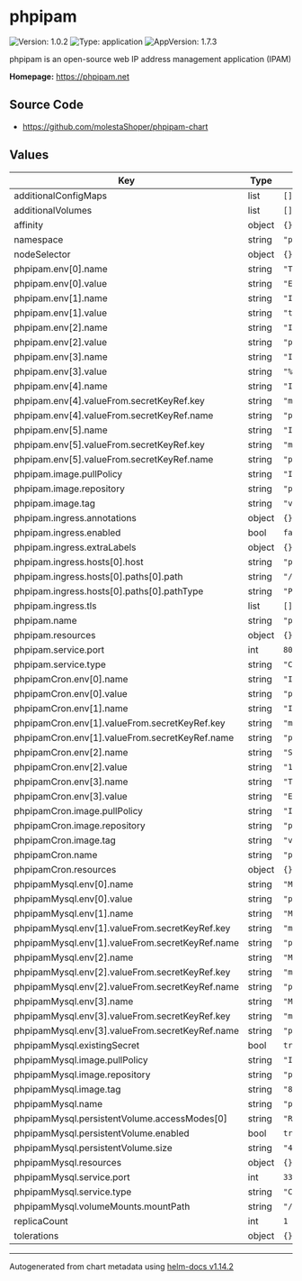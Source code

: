 # phpipam

![Version: 1.0.2](https://img.shields.io/badge/Version-1.0.2-informational?style=flat-square) ![Type: application](https://img.shields.io/badge/Type-application-informational?style=flat-square) ![AppVersion: 1.7.3](https://img.shields.io/badge/AppVersion-1.7.3-informational?style=flat-square)

phpipam is an open-source web IP address management application (IPAM)

**Homepage:** <https://phpipam.net>

## Source Code

* <https://github.com/molestaShoper/phpipam-chart>

## Values

| Key | Type | Default | Description |
|-----|------|---------|-------------|
| additionalConfigMaps | list | `[]` |  |
| additionalVolumes | list | `[]` |  |
| affinity | object | `{}` |  |
| namespace | string | `"phpipam"` |  |
| nodeSelector | object | `{}` |  |
| phpipam.env[0].name | string | `"TZ"` |  |
| phpipam.env[0].value | string | `"Europe/Warsaw"` |  |
| phpipam.env[1].name | string | `"IPAM_DISABLE_INSTALLER"` |  |
| phpipam.env[1].value | string | `"true"` |  |
| phpipam.env[2].name | string | `"IPAM_DATABASE_HOST"` |  |
| phpipam.env[2].value | string | `"phpipam-mysql"` |  |
| phpipam.env[3].name | string | `"IPAM_DATABASE_WEBHOST"` |  |
| phpipam.env[3].value | string | `"%"` |  |
| phpipam.env[4].name | string | `"IPAM_DATABASE_USER"` |  |
| phpipam.env[4].valueFrom.secretKeyRef.key | string | `"mysql-username"` |  |
| phpipam.env[4].valueFrom.secretKeyRef.name | string | `"phpipam-mysql-secret"` |  |
| phpipam.env[5].name | string | `"IPAM_DATABASE_PASS"` |  |
| phpipam.env[5].valueFrom.secretKeyRef.key | string | `"mysql-root-password"` |  |
| phpipam.env[5].valueFrom.secretKeyRef.name | string | `"phpipam-mysql-secret"` |  |
| phpipam.image.pullPolicy | string | `"IfNotPresent"` |  |
| phpipam.image.repository | string | `"phpipam/phpipam-www"` |  |
| phpipam.image.tag | string | `"v1.7.3"` |  |
| phpipam.ingress.annotations | object | `{}` |  |
| phpipam.ingress.enabled | bool | `false` |  |
| phpipam.ingress.extraLabels | object | `{}` |  |
| phpipam.ingress.hosts[0].host | string | `"phpipam.example.local"` |  |
| phpipam.ingress.hosts[0].paths[0].path | string | `"/"` |  |
| phpipam.ingress.hosts[0].paths[0].pathType | string | `"Prefix"` |  |
| phpipam.ingress.tls | list | `[]` |  |
| phpipam.name | string | `"phpipam-web"` |  |
| phpipam.resources | object | `{}` |  |
| phpipam.service.port | int | `80` |  |
| phpipam.service.type | string | `"ClusterIP"` |  |
| phpipamCron.env[0].name | string | `"IPAM_DATABASE_HOST"` |  |
| phpipamCron.env[0].value | string | `"phpipam-mysql"` |  |
| phpipamCron.env[1].name | string | `"IPAM_DATABASE_PASS"` |  |
| phpipamCron.env[1].valueFrom.secretKeyRef.key | string | `"mysql-root-password"` |  |
| phpipamCron.env[1].valueFrom.secretKeyRef.name | string | `"phpipam-mysql-secret"` |  |
| phpipamCron.env[2].name | string | `"SCAN_INTERVAL"` |  |
| phpipamCron.env[2].value | string | `"1h"` |  |
| phpipamCron.env[3].name | string | `"TZ"` |  |
| phpipamCron.env[3].value | string | `"Europe/Warsaw"` |  |
| phpipamCron.image.pullPolicy | string | `"IfNotPresent"` |  |
| phpipamCron.image.repository | string | `"phpipam/phpipam-cron"` |  |
| phpipamCron.image.tag | string | `"v1.7.3"` |  |
| phpipamCron.name | string | `"phpipam-cron"` |  |
| phpipamCron.resources | object | `{}` |  |
| phpipamMysql.env[0].name | string | `"MYSQL_DATABASE"` |  |
| phpipamMysql.env[0].value | string | `"phpipam"` |  |
| phpipamMysql.env[1].name | string | `"MYSQL_USER"` |  |
| phpipamMysql.env[1].valueFrom.secretKeyRef.key | string | `"mysql-username"` |  |
| phpipamMysql.env[1].valueFrom.secretKeyRef.name | string | `"phpipam-mysql-secret"` |  |
| phpipamMysql.env[2].name | string | `"MYSQL_PASSWORD"` |  |
| phpipamMysql.env[2].valueFrom.secretKeyRef.key | string | `"mysql-password"` |  |
| phpipamMysql.env[2].valueFrom.secretKeyRef.name | string | `"phpipam-mysql-secret"` |  |
| phpipamMysql.env[3].name | string | `"MYSQL_ROOT_PASSWORD"` |  |
| phpipamMysql.env[3].valueFrom.secretKeyRef.key | string | `"mysql-root-password"` |  |
| phpipamMysql.env[3].valueFrom.secretKeyRef.name | string | `"phpipam-mysql-secret"` |  |
| phpipamMysql.existingSecret | bool | `true` |  |
| phpipamMysql.image.pullPolicy | string | `"IfNotPresent"` |  |
| phpipamMysql.image.repository | string | `"percona/percona-server"` |  |
| phpipamMysql.image.tag | string | `"8.0.40"` |  |
| phpipamMysql.name | string | `"phpipam-mysql"` |  |
| phpipamMysql.persistentVolume.accessModes[0] | string | `"ReadWriteOnce"` |  |
| phpipamMysql.persistentVolume.enabled | bool | `true` |  |
| phpipamMysql.persistentVolume.size | string | `"4Gi"` |  |
| phpipamMysql.resources | object | `{}` |  |
| phpipamMysql.service.port | int | `3306` |  |
| phpipamMysql.service.type | string | `"ClusterIP"` |  |
| phpipamMysql.volumeMounts.mountPath | string | `"/var/lib/mysql"` |  |
| replicaCount | int | `1` |  |
| tolerations | object | `{}` |  |

----------------------------------------------
Autogenerated from chart metadata using [helm-docs v1.14.2](https://github.com/norwoodj/helm-docs/releases/v1.14.2)
